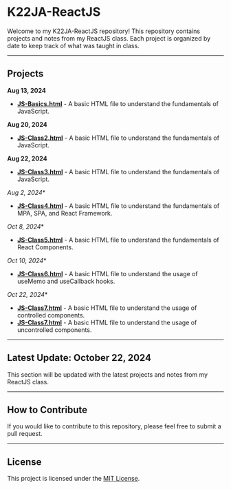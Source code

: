 # K22JA-ReactJS

Welcome to my K22JA-ReactJS repository! This repository contains projects and notes from my ReactJS class. Each project is organized by date to keep track of what was taught in class.

---

## Projects

**Aug 13, 2024**
- **[JS-Basics.html](JS-Basics.html)** - A basic HTML file to understand the fundamentals of JavaScript.

**Aug 20, 2024**
- **[JS-Class2.html](JS-Class2.html)** - A basic HTML file to understand the fundamentals of JavaScript.

**Aug 22, 2024**
- **[JS-Class3.html](JS-Class3.html)** - A basic HTML file to understand the fundamentals of JavaScript.

**Aug 2*, 2024**
- **[JS-Class4.html](JS-Class4.html)** - A basic HTML file to understand the fundamentals of MPA, SPA, and React Framework.

**Oct 8*, 2024**
- **[JS-Class5.html](JS-Class5.html)** - A basic HTML file to understand the fundamentals of React Components.

**Oct 10*, 2024**
- **[JS-Class6.html](JS-Class6.html)** - A basic HTML file to understand the usage of useMemo and useCallback hooks.

**Oct 22*, 2024**
- **[JS-Class7.html](first/src/components/ControlledComponent.jsx)** - A basic HTML file to understand the usage of controlled components.
- **[JS-Class7.html](first/src/components/UncontrolledComponent.jsx)** - A basic HTML file to understand the usage of uncontrolled components.

---

## Latest Update: October 22, 2024
This section will be updated with the latest projects and notes from my ReactJS class.

---

## How to Contribute
If you would like to contribute to this repository, please feel free to submit a pull request.

---

## License
This project is licensed under the [MIT License](LICENSE).
